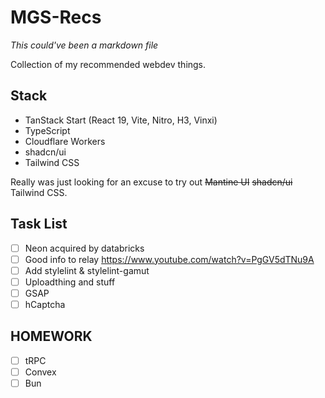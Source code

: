 # MGS-Recs

_This could've been a markdown file_

Collection of my recommended webdev things.

## Stack

- TanStack Start (React 19, Vite, Nitro, H3, Vinxi)
- TypeScript
- Cloudflare Workers
- shadcn/ui
- Tailwind CSS

Really was just looking for an excuse to try out ~~Mantine UI~~ ~~shadcn/ui~~ Tailwind CSS.

## Task List

- [ ] Neon acquired by databricks
- [ ] Good info to relay https://www.youtube.com/watch?v=PgGV5dTNu9A
- [ ] Add stylelint & stylelint-gamut
- [ ] Uploadthing and stuff
- [ ] GSAP
- [ ] hCaptcha

## HOMEWORK

- [ ] tRPC
- [ ] Convex
- [ ] Bun
